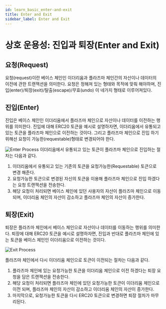 ```yaml
---
id: learn_basic_enter-and-exit
title: Enter and Exit
sidebar_label: Enter and Exit
---
```


# 상호 운용성: 진입과 퇴장(Enter and Exit)

## **요청(Request)**
요청(request)이란 베이스 체인인 이더리움과 플라즈마 체인간의 자산이나 데이터의 이전에 관한 트랜잭션을 의미한다. 요청은 정해져 있는 형태와 목적에 맞춰 해야하며, 진입(enter)/퇴장(exit)/탈출(escape)/무효(undo) 이 네가지 형태로 이루어져있다.

## **진입(Enter)**
진입은 베이스 체인인 이더리움에서 플라즈마 체인으로 자산이나 데이터를 이전하는 행위를 의미한다. 진입에 대해 ERC20 토큰을 예시로 설명하자면, 이더리움에서 유통되고 있는 토큰을 플라즈마 체인으로 이전하는 것이다. 그리고 플라즈마 체인으로 진입 하기 위해선 요청이 가능한(requestable)형태로 변경되어야 한다.

![Enter Process](assets/enter-process.png)
이더리움에서 유통되고 있는 토큰이 플라즈마 체인으로 진입하는 절차는 다음과 같다.

1. 이더리움에서 유통되고 있는 기존의 토큰을 요청가능한(Requestable) 토큰으로 변경 해준다.
2. 요청가능한 토큰으로 변경된 자신의 토큰을 이용해 플라즈마 체인으로 진입 하겠다는 요청 트랜잭션을 전송한다.
3. 해당 요청이 처리되면 베이스 체인에 있던 사용자의 자산이 플라즈마 체인으로 이동 되며, 이더리움 체인의 자산이 감소하고 플라즈마 체인의 자산이 증가한다.

## **퇴장(Exit)**
 퇴장은 플라즈마 체인에서 베이스 체인으로 자산이나 데이터를 이동하는 행위를 의미한다. 퇴장에 대해 ERC20 토큰을 예시로 설명하자면, 진입과 반대로 플라즈마 체인에 있는 토큰을 베이스 체인인 이더리움으로 이전하는 것이다.

![Exit Process](assets/exit-process.png)

 플라즈마 체인에서 다시 이더리움 체인으로 토큰이 이전되는 절차는 다음과 같다.

1. 플라즈마 체인에 있는 요청가능한 토큰을 이더리움 체인으로 이전 하겠다는 퇴장 요청을 담은 트랜잭션을 전송한다.
2. 해당 요청이 처리되면 플라즈마 체인에 있던 요청가능한 토큰이 이더리움 체인으로 이전 되며, 플라즈마 체인의 자산이 감소하고 이더리움 체인의 자산이 증가한다.
3. 마지막으로, 요청가능한 토큰을 다시 ERC20 토큰으로 변경하면 퇴장 절차가 마무리된다.